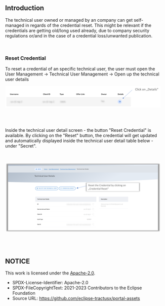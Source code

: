 ## Introduction

The technical user owned or managed by an company can get self-managed in regards of the credential reset.
This might be relevant if the credentials are getting old/long used already, due to company security regulations or/and in the case of a credential loss/unwanted publication.

<br>

### Reset Credential

To reset a credential of an specific technical user, the user must open the User Management -> Technical User Management -> Open up the technical user details

<p>
<img width="800" alt="image" src="https://raw.githubusercontent.com/eclipse-tractusx/portal-assets/main/docs/static/reset-credentials-button.png">
</p>

<br>
<br>

Inside the technical user detail screen - the button "Reset Credential" is available.
By clicking on the "Reset" button, the credential will get updated and automatically displayed inside the technical user detail table below - under "Secret".

<br>

<p>
<img width="835" alt="image" src="https://raw.githubusercontent.com/eclipse-tractusx/portal-assets/main/docs/static/reset-credentials-instruction.png">
</p>

<br>
<br>

## NOTICE

This work is licensed under the [Apache-2.0](https://www.apache.org/licenses/LICENSE-2.0).

- SPDX-License-Identifier: Apache-2.0
- SPDX-FileCopyrightText: 2021-2023 Contributors to the Eclipse Foundation
- Source URL: https://github.com/eclipse-tractusx/portal-assets
